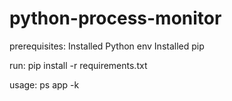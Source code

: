 # python-process-monitor

prerequisites:
Installed Python env
Installed pip

run:
pip install -r requirements.txt

usage:
ps app -k
